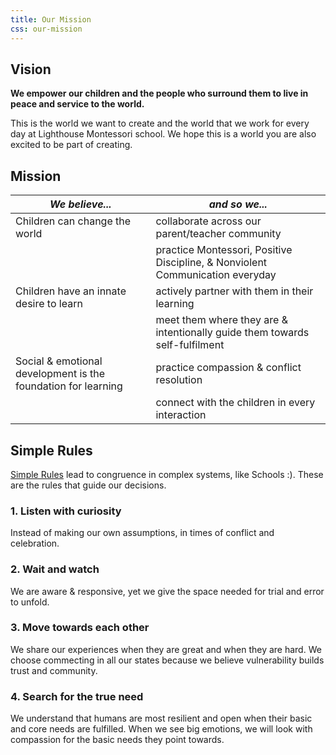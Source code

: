 ```yaml
---
title: Our Mission
css: our-mission
---
```


Vision
------

**We empower our children and the people who surround them to live in peace and service to the world.**

This is the world we want to create and the world that we work for every day at Lighthouse Montessori school. We hope this is a world you are also excited to be part of creating.

Mission
-------

| _We believe..._                                               | _and so we..._                                                                |
|---------------------------------------------------------------|-------------------------------------------------------------------------------|
| Children can change the world                                 | collaborate across our parent/teacher community                               |
|                                                               | practice Montessori, Positive Discipline, & Nonviolent Communication everyday |
| Children have an innate desire to learn                       | actively partner with them in their learning                                  |
|                                                               | meet them where they are & intentionally guide them towards self-fulfilment   |
| Social & emotional development is the foundation for learning | practice compassion & conflict resolution                                     |
|                                                               | connect with the children in every interaction                                |

Simple Rules
------------

[Simple Rules](http://simplerulesfoundation.org/) lead to congruence in complex systems, like Schools :). These are the rules that guide our decisions.

### 1. Listen with curiosity

Instead of making our own assumptions, in times of conflict and celebration.

### 2. Wait and watch

We are aware & responsive, yet we give the space needed for trial and error to unfold.

### 3. Move towards each other

We share our experiences when they are great and when they are hard. We choose commecting in all our states because we believe vulnerability builds trust and community.

### 4. Search for the true need

We understand that humans are most resilient and open when their basic and core needs are fulfilled. When we see big emotions, we will look with compassion for the basic needs they point towards.

